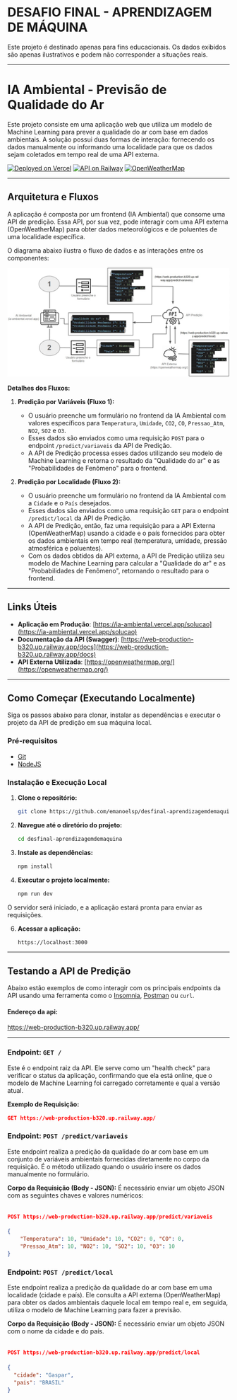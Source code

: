 # DESAFIO FINAL - APRENDIZAGEM DE MÁQUINA

Este projeto é destinado apenas para fins educacionais. Os dados exibidos são apenas ilustrativos e podem não corresponder a situações reais.

---

# IA Ambiental - Previsão de Qualidade do Ar

Este projeto consiste em uma aplicação web que utiliza um modelo de Machine Learning para prever a qualidade do ar com base em dados ambientais. A solução possui duas formas de interação: fornecendo os dados manualmente ou informando uma localidade para que os dados sejam coletados em tempo real de uma API externa.

[![Deployed on Vercel](https://img.shields.io/badge/Deployed%20on-Vercel-black?style=for-the-badge&logo=vercel)](https://ia-ambiental.vercel.app/solucao)
[![API on Railway](https://img.shields.io/badge/API%20on-Railway-blueviolet?style=for-the-badge&logo=railway)](https://web-production-b320.up.railway.app/docs)
[![OpenWeatherMap](https://img.shields.io/badge/API-OpenWeatherMap-orange?style=for-the-badge&logo=openweathermap)](https://openweathermap.org/api)

---

## Arquitetura e Fluxos

A aplicação é composta por um frontend (IA Ambiental) que consome uma API de predição. Essa API, por sua vez, pode interagir com uma API externa (OpenWeatherMap) para obter dados meteorológicos e de poluentes de uma localidade específica.

O diagrama abaixo ilustra o fluxo de dados e as interações entre os componentes:

![Diagrama da Arquitetura](public/images/Arq.jpg)

**Detalhes dos Fluxos:**

1.  **Predição por Variáveis (Fluxo 1):**
    * O usuário preenche um formulário no frontend da IA Ambiental com valores específicos para `Temperatura`, `Umidade`, `CO2`, `CO`, `Pressao_Atm`, `NO2`, `SO2` e `O3`.
    * Esses dados são enviados como uma requisição `POST` para o endpoint `/predict/variaveis` da API de Predição.
    * A API de Predição processa esses dados utilizando seu modelo de Machine Learning e retorna o resultado da "Qualidade do ar" e as "Probabilidades de Fenômeno" para o frontend.

2.  **Predição por Localidade (Fluxo 2):**
    * O usuário preenche um formulário no frontend da IA Ambiental com a `Cidade` e o `País` desejados.
    * Esses dados são enviados como uma requisição `GET` para o endpoint `/predict/local` da API de Predição.
    * A API de Predição, então, faz uma requisição para a API Externa (OpenWeatherMap) usando a cidade e o país fornecidos para obter os dados ambientais em tempo real (temperatura, umidade, pressão atmosférica e poluentes).
    * Com os dados obtidos da API externa, a API de Predição utiliza seu modelo de Machine Learning para calcular a "Qualidade do ar" e as "Probabilidades de Fenômeno", retornando o resultado para o frontend.

---

## Links Úteis

* **Aplicação em Produção**: [https://ia-ambiental.vercel.app/solucao](https://ia-ambiental.vercel.app/solucao)
* **Documentação da API (Swagger)**: [https://web-production-b320.up.railway.app/docs](https://web-production-b320.up.railway.app/docs)
* **API Externa Utilizada**: [https://openweathermap.org/](https://openweathermap.org/)

---

## Como Começar (Executando Localmente)

Siga os passos abaixo para clonar, instalar as dependências e executar o projeto da API de predição em sua máquina local.

### Pré-requisitos

* [Git](https://git-scm.com/)
* [NodeJS](https://nodejs.org/)

### Instalação e Execução Local

1.  **Clone o repositório:**
    ```bash
    git clone https://github.com/emanoelsp/desfinal-aprendizagemdemaquina.git
    ```

2.  **Navegue até o diretório do projeto:**
    ```bash
    cd desfinal-aprendizagemdemaquina
    ```

3.  **Instale as dependências:**
      ```bash
      npm install
      ```

5.  **Executar o projeto localmente:**
    ```bash
    npm run dev
    ```
 O servidor será iniciado, e a aplicação estará pronta para enviar as requisições.
 
6.  **Acessar a aplicação:**
    ```bash
    https://localhost:3000
    ```
---

## Testando a API de Predição

Abaixo estão exemplos de como interagir com os principais endpoints da API usando uma ferramenta como o [Insomnia](https://insomnia.rest/), [Postman](https://www.postman.com/) ou `curl`.

#### Endereço da api:
https://web-production-b320.up.railway.app/

---

### Endpoint: `GET /`

Este é o endpoint raiz da API. Ele serve como um "health check" para verificar o status da aplicação, confirmando que ela está online, que o modelo de Machine Learning foi carregado corretamente e qual a versão atual.

**Exemplo de Requisição:**

```json
GET https://web-production-b320.up.railway.app/
 ```

### Endpoint: `POST /predict/variaveis`

Este endpoint realiza a predição da qualidade do ar com base em um conjunto de variáveis ambientais fornecidas diretamente no corpo da requisição. É o método utilizado quando o usuário insere os dados manualmente no formulário.

**Corpo da Requisição (Body - JSON):**
É necessário enviar um objeto JSON com as seguintes chaves e valores numéricos:

```json

POST https://web-production-b320.up.railway.app/predict/variaveis

{
    "Temperatura": 10, "Umidade": 10, "CO2": 0, "CO": 0,
    "Pressao_Atm": 10, "NO2": 10, "SO2": 10, "O3": 10
}
```

### Endpoint: `POST /predict/local`

Este endpoint realiza a predição da qualidade do ar com base em uma localidade (cidade e país). Ele consulta a API externa (OpenWeatherMap) para obter os dados ambientais daquele local em tempo real e, em seguida, utiliza o modelo de Machine Learning para fazer a previsão.

**Corpo da Requisição (Body - JSON):**
É necessário enviar um objeto JSON com o nome da cidade e do país.

```json

POST https://web-production-b320.up.railway.app/predict/local

{
  "cidade": "Gaspar",
  "pais": "BRASIL"
}
```
